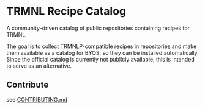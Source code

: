 # TRMNL Recipe Catalog
A community-driven catalog of public repositories containing recipes for TRMNL.

The goal is to collect TRMNLP-compatible recipes in repositories and make them available as a catalog for BYOS, so they can be installed automatically. Since the official catalog is currently not publicly available, this is intended to serve as an alternative.

## Contribute
see [CONTRIBUTING.md](CONTRIBUTING.md)
